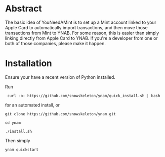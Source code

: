 # Abstract
The basic idea of YouNeedAMint is to set up a Mint account linked to your Apple Card to automatically import transactions, and then move those transactions from Mint to YNAB. For some reason, this is easier than simply linking directly from Apple Card to YNAB. If you're a developer from one or both of those companies, please make it happen.

# Installation
Ensure your have a recent version of Python installed.

Run 

``` curl -o- https://github.com/snowskeleton/ynam/quick_install.sh | bash```

for an automated install, or

```git clone https://github.com/snowskeleton/ynam.git```

```cd ynam```

```./install.sh```


Then simply

```ynam quickstart```
